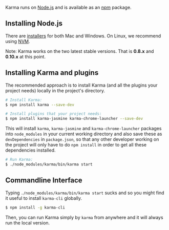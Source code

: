 Karma runs on [Node.js] and is available as an [npm] package.

## Installing Node.js

There are [installers](http://nodejs.org/download/) for both Mac and Windows.
On Linux, we recommend using [NVM](https://github.com/creationix/nvm).

Note: Karma works on the two latest stable versions. That is **0.8.x** and **0.10.x** at this point.


## Installing Karma and plugins

The recommended approach is to install Karma (and all the plugins your project needs) locally in
the project's directory.

```bash
# Install Karma:
$ npm install karma --save-dev

# Install plugins that your project needs:
$ npm install karma-jasmine karma-chrome-launcher --save-dev

```

This will install `karma`, `karma-jasmine` and `karma-chrome-launcher` packages into `node_modules` in your current
working directory and also save these as `devDependencies` in `package.json`, so that any
other developer working on the project will only have to do `npm install` in order to get all these
dependencies installed.

```bash
# Run Karma:
$ ./node_modules/karma/bin/karma start
```

## Commandline Interface
Typing `./node_modules/karma/bin/karma start` sucks and so you might find it useful to install `karma-cli` globally.

```bash
$ npm install -g karma-cli
```

Then, you can run Karma simply by `karma` from anywhere and it will always run the local version.


[Node.js]: http://nodejs.org/
[npm]: https://npmjs.org/package/karma
[NVM]: https://github.com/creationix/nvm

